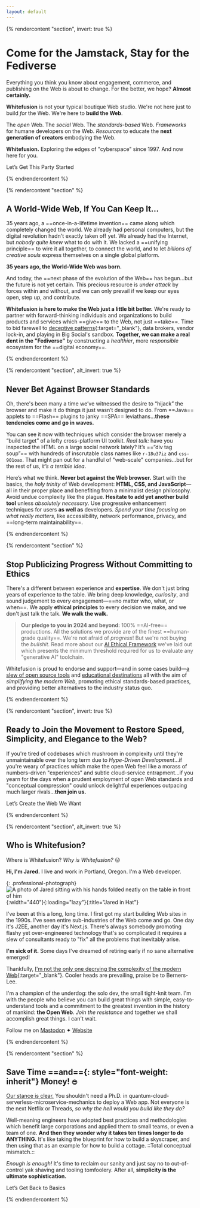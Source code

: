 ```yaml
---
layout: default
---
```


{% rendercontent "section", invert: true %}

# Come for the Jamstack, Stay for the Fediverse

Everything you think you know about engagement, commerce, and publishing on the Web is about to change. For the better, we hope? **Almost certainly.**

**Whitefusion** is not your typical boutique Web studio. We're not here just to build _for_ the Web. We're here to **build the Web**.

The _open_ Web.
The _social_ Web.
The _standards-based_ Web.
_Frameworks_ for humane developers on the Web.
_Resources_ to educate the **next generation of creators** embodying the Web.

**Whitefusion.** Exploring the edges of "cyberspace" since 1997. And now here for you.

<sl-button variant="primary" size="large" pill onclick="document.querySelector('sl-dialog').show()">Let’s Get This Party Started</sl-button>

{% endrendercontent %}

{% rendercontent "section" %}

## A World-Wide Web, If You Can Keep It…

35 years ago, a ==once-in-a-lifetime invention== came along which completely changed the world. We already had personal computers, but the digital revolution hadn't exactly taken off yet. We already had the Internet, but _nobody quite knew_ what to do with it. We lacked a ==unifying principle== to wire it all together, to connect the world, and to let _billions of creative souls_ express themselves on a single global platform.

**35 years ago, the World-Wide Web was born.**

And today, the ==next phase of the evolution of the Web== has begun…but the future is not yet certain. This precious resource is _under attack_ by forces within and without, and we can only prevail if we keep our eyes open, step up, and contribute.

**Whitefusion is here to make the Web just a little bit better.** We're ready to partner with forward-thinking individuals and organizations to build products and services which ==give== to the Web, not just ==take==. Time to bid farewell to [deceptive patterns](https://www.deceptive.design){:target="_blank"}, data brokers, vendor lock-in, and playing in Big Social's sandbox. **Together, we can make a real dent in the "Fediverse"** by constructing a _healthier_, more _responsible_ ecosystem for the ==digital economy==.

{% endrendercontent %}

{% rendercontent "section", alt_invert: true %}

## Never Bet Against Browser Standards

Oh, there's been many a time we’ve witnessed the desire to “hijack” the browser and make it do things it just wasn’t designed to do. From ==Java== applets to ==Flash== plugins to janky ==SPA== leviathans…**these tendencies come and go in waves.**

You can see it now with techniques which consider the browser merely a “build target” of a lofty cross-platform UI toolkit. _Real talk:_ have you inspected the HTML on a large social network lately? It’s ==“div tag soup”== with hundreds of inscrutable class names like `r-18u37iz` and `css-901oao`. That might pan out for a handful of "web-scale" companies…but for the rest of us, _it’s a terrible idea_.

Here’s what we think. **Never bet against the Web browser.** Start with the basics, the _holy trinity_ of Web development: **HTML, CSS, and JavaScript**—all in their proper place and benefiting from a minimalist design philosophy. Avoid undue complexity like the plague. **Hesitate to add yet another build tool** unless _absolutely necessary_. Use progressive enhancement techniques for users **as well as** developers. _Spend your time focusing on what really matters_, like accessibility, network performance, privacy, and ==long-term maintainability==.

{% endrendercontent %}

{% rendercontent "section" %}

## Stop Publicizing Progress Without Committing to Ethics

There's a different between experience and **expertise**. We don't just bring years of experience to the table. We bring deep knowledge, _curiosity_, and sound judgement to every engagement—==no matter who, what, or when==. We apply **ethical principles** to every decision we make, and we don't just talk the talk. **We walk the walk.**

> **Our pledge to you in 2024 and beyond:** 100% ==AI-free== productions. All the solutions we provide are of the finest ==human-grade quality==. We're not afraid of _progress_! But we're not buying the _bullshit_. Read more about our [AI Ethical Framework](/ai-ethics) we've laid out which presents the minimum threshold required for us to evaluate any "generative AI" toolchain.

Whitefusion is proud to endorse and support—and in some cases build—[a slew of open source tools](/tech/) and [educational destinations](/resources/) all with the aim of _simplifying the modern Web_, promoting ethical standards-based practices, and providing better alternatives to the industry status quo.

{% endrendercontent %}

{% rendercontent "section", invert: true %}

## Ready to Join the Movement to Restore Speed, Simplicity, and Elegance to the Web?

If you're tired of codebases which mushroom in complexity until they're unmaintainable over the long term due to _Hype-Driven Development_…if you're weary of practices which make the open Web feel like a morass of numbers-driven "experiences" and subtle cloud-service entrapment…if you yearn for the days when a prudent employment of open Web standards and "conceptual compression" could unlock delightful experiences outpacing much larger rivals…**then join us.**

<sl-button variant="primary" size="large" pill onclick="document.querySelector('sl-dialog').show()">Let’s Create the Web We Want</sl-button>

{% endrendercontent %}

{% rendercontent "section", alt_invert: true %}

## Who is Whitefusion?

Where is Whitefusion? _Why is Whitefusion?_ 😜

**Hi, I'm Jared.** I live and work in Portland, Oregon. I'm a Web developer.

{: .professional-photograph}
![A photo of Jared sitting with his hands folded neatly on the table in front of him](/images/jared-studio-professional.jpg){:width="440"}{:loading="lazy"}{:title="Jared in Hat"}

I've been at this a long, long time. I first got my start building Web sites in the 1990s. I've seen entire sub-industries of the Web come and go. One day it's J2EE, another day it's Next.js. There's always somebody promoting flashy yet over-engineered technology that's so complicated it requires a slew of consultants ready to "fix" all the problems that inevitably arise.

**I'm sick of it.** Some days I've dreamed of retiring early if no sane alternative emerged!

Thankfully, [I'm not the only one decrying the complexity of the modern Web](https://web.archive.org/Web/20201216033103/https://macwright.com/2020/05/10/spa-fatigue.html){:target="_blank"}. Cooler heads are prevailing, praise be to Berners-Lee.

I'm a champion of the underdog: the solo dev, the small tight-knit team. I'm with the people who believe you can build great things with simple, easy-to-understand tools and a commitment to the greatest invention in the history of mankind: **the Open Web**. _Join the resistance_ and together we shall accomplish great things. I can't wait.

Follow me on <a href="https://indieweb.social/@jaredwhite" target="_blank" style="margin-right:var(--sl-spacing-3x-small)"><sl-icon name="mastodon"></sl-icon>Mastodon</a> ✦ <a href="https://jaredwhite.com" target="_blank"><sl-icon name="globe"></sl-icon>Website</a>

{% endrendercontent %}

{% rendercontent "section" %}

## Save Time ==and=={: style="font-weight: inherit"} Money! <ui-label style="font-size:0.7em">😎</ui-label>

[Our stance is clear.](/methodology/) You shouldn't need a Ph.D. in quantum-cloud-serverless-microservice-mechanics to deploy a Web app. Not everyone is the next Netflix or Threads, <em>so why the hell would you build like they do?</em>

Well-meaning engineers have adopted best practices and methodologies which benefit large corporations and applied them to small teams, or even a team of one. **And then they wonder why it takes ten times longer to do ANYTHING.** It's like taking the blueprint for how to build a skyscraper, and then using that as an example for how to build a cottage. ::Total conceptual mismatch.::

_Enough is enough!_ It's time to reclaim our sanity and just say no to out-of-control yak shaving and tooling tomfoolery. After all, **simplicity is the ultimate sophistication.**

<sl-button variant="success" size="large" pill onclick="document.querySelector('sl-dialog').show()">Let’s Get Back to Basics</sl-button>

{% endrendercontent %}

